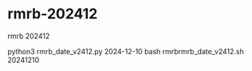 # rmrb-202412
rmrb 202412


python3 rmrb_date_v2412.py 2024-12-10
bash rmrbrmrb_date_v2412.sh 20241210
